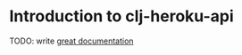 # Introduction to clj-heroku-api

TODO: write [great documentation](http://jacobian.org/writing/great-documentation/what-to-write/)
